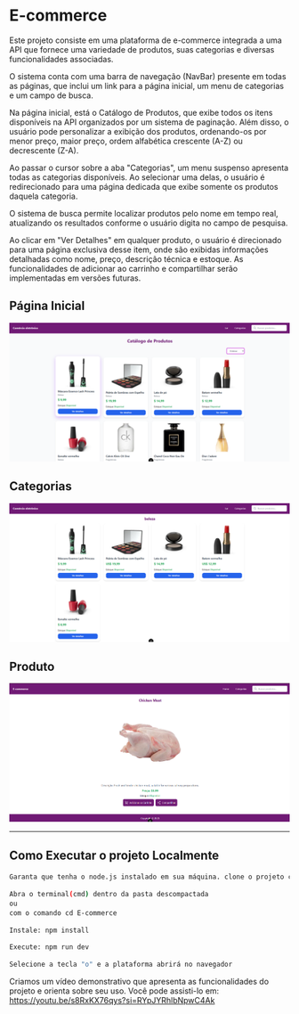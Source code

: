 # E-commerce

Este projeto consiste em uma plataforma de e-commerce integrada a uma API que fornece uma variedade de produtos, suas categorias e diversas funcionalidades associadas.

O sistema conta com uma barra de navegação (NavBar) presente em todas as páginas, que inclui um link para a página inicial, um menu de categorias e um campo de busca.

Na página inicial, está o Catálogo de Produtos, que exibe todos os itens disponíveis na API organizados por um sistema de paginação. Além disso, o usuário pode personalizar a exibição dos produtos, ordenando-os por menor preço, maior preço, ordem alfabética crescente (A-Z) ou decrescente (Z-A).

Ao passar o cursor sobre a aba "Categorias", um menu suspenso apresenta todas as categorias disponíveis. Ao selecionar uma delas, o usuário é redirecionado para uma página dedicada que exibe somente os produtos daquela categoria.

O sistema de busca permite localizar produtos pelo nome em tempo real, atualizando os resultados conforme o usuário digita no campo de pesquisa.

Ao clicar em "Ver Detalhes" em qualquer produto, o usuário é direcionado para uma página exclusiva desse item, onde são exibidas informações detalhadas como nome, preço, descrição técnica e estoque. As funcionalidades de adicionar ao carrinho e compartilhar serão implementadas em versões futuras.



## Página Inicial

![Página Inicial](Telas/HomePage.png)

## Categorias

![Categorias](Telas/Categories.png)

## Produto

![Produto](Telas/Products.png)
__________________________________________________________
## Como Executar o projeto Localmente

```sh
Garanta que tenha o node.js instalado em sua máquina. clone o projeto com git clone https://github.com/oliveira191205/E-commerce.git
```
```sh
Abra o terminal(cmd) dentro da pasta descompactada
ou
com o comando cd E-commerce 
```
```sh
Instale: npm install
```


```sh
Execute: npm run dev
```

```sh
Selecione a tecla "o" e a plataforma abrirá no navegador
```
Criamos um vídeo demonstrativo que apresenta as funcionalidades do projeto e orienta sobre seu uso. Você pode assisti-lo em: https://youtu.be/s8RxKX76qys?si=RYpJYRhlbNpwC4Ak
